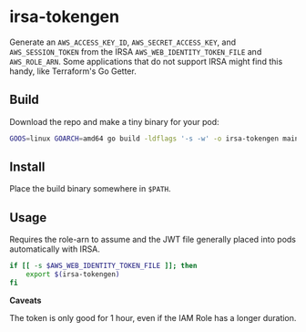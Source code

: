# irsa-tokengen

Generate an `AWS_ACCESS_KEY_ID`, `AWS_SECRET_ACCESS_KEY`, and `AWS_SESSION_TOKEN` from the IRSA `AWS_WEB_IDENTITY_TOKEN_FILE` and `AWS_ROLE_ARN`. Some applications that do not support IRSA  might find this handy, like Terraform's Go Getter.

## Build

Download the repo and make a tiny binary for your pod:

```bash
GOOS=linux GOARCH=amd64 go build -ldflags '-s -w' -o irsa-tokengen main.go
```

## Install

Place the build binary somewhere in `$PATH`.

## Usage

Requires the role-arn to assume and the JWT file generally placed into pods automatically with IRSA.

```bash
if [[ -s $AWS_WEB_IDENTITY_TOKEN_FILE ]]; then
    export $(irsa-tokengen)
fi
```

**Caveats**

The token is only good for 1 hour, even if the IAM Role has a longer duration.